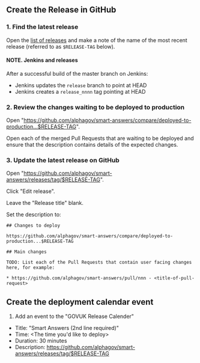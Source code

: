 ## Create the Release in GitHub

### 1. Find the latest release

Open the [list of releases][smart-answers-releases] and make a note of the name of the most recent release (referred to as `$RELEASE-TAG` below).

#### NOTE. Jenkins and releases

After a successful build of the master branch on Jenkins:

* Jenkins updates the `release` branch to point at HEAD
* Jenkins creates a `release_nnnn` tag pointing at HEAD


### 2. Review the changes waiting to be deployed to production

Open "https://github.com/alphagov/smart-answers/compare/deployed-to-production...$RELEASE-TAG".

Open each of the merged Pull Requests that are waiting to be deployed and ensure that the description contains details of the expected changes.


### 3. Update the latest release on GitHub

Open "https://github.com/alphagov/smart-answers/releases/tag/$RELEASE-TAG".

Click "Edit release".

Leave the "Release title" blank.

Set the description to:

```
## Changes to deploy

https://github.com/alphagov/smart-answers/compare/deployed-to-production...$RELEASE-TAG

## Main changes

TODO: List each of the Pull Requests that contain user facing changes here, for example:

* https://github.com/alphagov/smart-answers/pull/nnn - <title-of-pull-request>
```

## Create the deployment calendar event

1. Add an event to the "GOVUK Release Calender"

  * Title: "Smart Answers (2nd line required)"
  * Time: <The time you'd like to deploy>
  * Duration: 30 minutes
  * Description: https://github.com/alphagov/smart-answers/releases/tag/$RELEASE-TAG

[smart-answers-releases]: https://github.com/alphagov/smart-answers/releases
